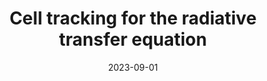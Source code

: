 ---
title: Cell tracking for the radiative transfer equation

event: Recent Trends in Optimization and Control
event_url: https://www.math.cit.tum.de/math/forschung/gruppen/numerical-analysis/oberseminar-numerical-methods-in-cse/

location: Pretoria, South Africa

# Talk start and end times.
#   End time can optionally be hidden by prefixing the line with `#`.
date: '2023-09-01'
#date_end: '2030-06-01T15:00:00Z'
all_day: false

authors:
  - admin

tags: []

# Is this a featured talk? (true/false)
featured: true

# Markdown Slides (optional).
#   Associate this talk with Markdown slides.
#   Simply enter your slide deck's filename without extension.
#   E.g. `slides = "example-slides"` references `content/slides/example-slides.md`.
#   Otherwise, set `slides = ""`.
slides: ""

# Projects (optional).
#   Associate this post with one or more of your projects.
#   Simply enter your project's folder or file name without extension.
#   E.g. `projects = ["internal-project"]` references `content/project/deep-learning/index.md`.
#   Otherwise, set `projects = []`.
projects: [] 
---